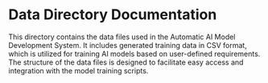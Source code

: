 # Data Directory Documentation

This directory contains the data files used in the Automatic AI Model Development System. It includes generated training data in CSV format, which is utilized for training AI models based on user-defined requirements. The structure of the data files is designed to facilitate easy access and integration with the model training scripts.